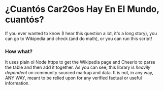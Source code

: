 # ¿Cuantós Car2Gos Hay En El Mundo, cuantós?

If you ever wanted to know (I hear this question a lot, it's a long story), you can go to Wikipedia and check (and do math), or you can run this script!

### How what?
It uses plain ol Node https to get the Wikipedia page and Cheerio to parse the table and then add it together.
As you can see, this library is *heavily dependent* on community sourced markup and data. It is not, in any way, ANY WAY, meant to be relied upon for any verified factual or useful information.
